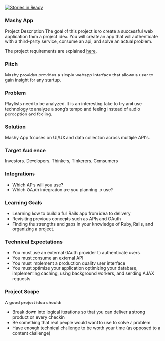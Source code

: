 [![Stories in Ready](https://badge.waffle.io/adamki/mashy-app.png?label=ready&title=Ready)](https://waffle.io/adamki/mashy-app)
### Mashy App

Project Description
The goal of this project is to create a successful web application from a project idea. You will create an app that will authenticate with a third-party service, consume an api, and solve an actual problem.

The project requirements are explained [here](https://github.com/turingschool/lesson_plans/blob/master/ruby_03-professional_rails_applications/self_directed_project.md).


### Pitch

Mashy provides provides a simple webapp interface that allows a user to gain insight for any startup.

### Problem

Playlists need to be analyzed. It is an interesting take to try and use technology to analyze a song's tempo and feeling instead of audio perception and feeling. 

### Solution

Mashy App focuses on UI/UX and data collection across multiple API's.

### Target Audience

Investors. Developers. Thinkers, Tinkerers. Comsumers

### Integrations

* Which APIs will you use?
* Which OAuth integration are you planning to use?

### Learning Goals
* Learning how to build a full Rails app from idea to delivery
* Revisiting previous concepts such as APIs and OAuth
* Finding the strengths and gaps in your knowledge of Ruby, Rails, and organizing a project.

### Technical Expectations

* You must use an external OAuth provider to authenticate users
* You must consume an external API
* You must implement a production quality user interface
* You must optimize your application optimizing your database, implementing caching, using background workers, and sending AJAX requests

### Project Scope

A good project idea should:

* Break down into logical iterations so that you can deliver a strong product on every checkin
* Be something that real people would want to use to solve a problem
* Have enough technical challenge to be worth your time (as opposed to a content challenge)
